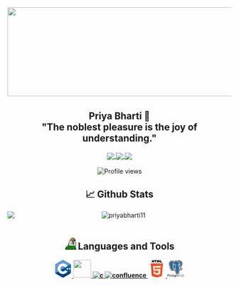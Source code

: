 <div id="header" align="center" bgcolor="black">
  <img src="https://media4.giphy.com/media/NHvv0Bo3oGq1eTBDd1/giphy.gif?cid=ecf05e4706nbbq8qdwr57yjzcx5lvuwn94epjcss3gy4wbq0&rid=giphy.gif&ct=g" width="800" height ="200"/>
  <h2> Priya Bharti 👋 <br/>"The noblest pleasure is the joy of understanding."</h2>
</div>
<!--CONTACT INFORMATION -->  

<div align="center" id="badges" width="200">
 <a href="https://twitter.com/priyabharti1111?t=bD4RyW9zx79FYVMa1lB5LA&s=09">
  <img align="center" width="40px" src="https://cdn.jsdelivr.net/npm/simple-icons@v3/icons/twitter.svg"/>
</a>
      
<a href="sagunn1111@gmail.com">
  <img align="center" width="40px" src="https://cdn.jsdelivr.net/npm/simple-icons@v3/icons/gmail.svg"/>
</a>
      
<a href="https://www.linkedin.com/in/priya-bharti-292051209">
 
  <img align="center" width="40px" src="https://cdn.jsdelivr.net/npm/simple-icons@v3/icons/linkedin.svg"/>
</a>
    
 </div>
<br/>
<!-- PROFILE VIEWS -->

<div align="center">
<img src="https://komarev.com/ghpvc/?username=your-priyabharti11&style=flat-square&color=blue" alt="Profile views"  />
</div>


<!-- GITHUB STATS CODE -->

<h2 align ="center"> 📈 Github Stats </h2>   
<a href="https://github.com/priyabharti11/github-readme-stats">
<img align="left" width="42%" src="https://github-readme-stats.vercel.app/api/top-langs/?username=priyabharti11&layout=compact&theme=tokyonight" />
</a>
<img width="50%" src="https://github-readme-streak-stats.herokuapp.com/?user=priyabharti11&theme=tokyonight" alt="priyabharti11" />



<!--LANGUAGES AND TOOLS -->

<h2 align="center"> <b> <img src="https://raw.githubusercontent.com/ItsAnunesS/ItsAnunesS/master/src/img/parrots/flags/indiaparrot.gif" width="30" height="40"/>Languages and Tools<b/></h2>
<p align="center">
  
<a href="https://www.w3schools.com/cpp/" target="_blank">
<img src="https://raw.githubusercontent.com/devicons/devicon/master/icons/cplusplus/cplusplus-original.svg" alt="cplusplus" width="40" height="40"/> 
</a> 
  
<a href="https://docs.oracle.com/javase/tutorial/" target="_blank">
  <img src="https://miro.medium.com/max/4000/0*bpt3hdn8q6Xw4MOZ.png" width="40" height="40"/>
</a>
  
<a href="https://www.javatpoint.com/github" target="_blank"> 
  <img src="https://github.githubassets.com/images/modules/logos_page/GitHub-Mark.png" alt="c" width="40" height="40"/>
</a>
  
<a href="https://www.atlassian.com/software/confluence?gclid=c3f70753c02c1090659565b6d040432e&gclsrc=3p.ds&&adgroup=1306220045966618&campaign=380755106&creative=81638805016719&device=c&keyword=%2Bconfluence&ds_k=%2Bconfluence&matchtype=p&network=o&ds_kids=p54414099851&ds_e=MICROSOFT&ds_eid=700000001721838&ds_e1=MICROSOFT&msclkid=c3f70753c02c1090659565b6d040432e" target="_blank">
  <img src="https://assets.website-files.com/5aac3a69b2d9acb3144c8171/5d9c92f7faa4c073ae9c738a_Confluence.jpeg" alt="confluence" width="40" height="40"/> 
</a> 
  
<a href="https://www.w3.org/html/" target="_blank">
  <img src="https://raw.githubusercontent.com/devicons/devicon/master/icons/html5/html5-original-wordmark.svg" alt="html5" width="40" height="40"/>
</a> 

<a href="https://www.postgresql.org" target="_blank">
  <img src="https://raw.githubusercontent.com/devicons/devicon/master/icons/postgresql/postgresql-original-wordmark.svg" alt="postgresql" width="40" height="40"/>
</a>


 
  

